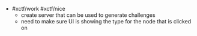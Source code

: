 - #xctf/work #xctf/nice
	- create server that can be used to generate challenges
	- need to make sure UI is showing the type for the node that is clicked on